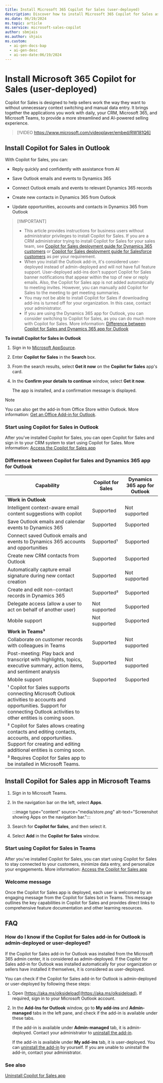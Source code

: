 ```yaml
---
title: Install Microsoft 365 Copilot for Sales (user-deployed)
description: Discover how to install Microsoft 365 Copilot for Sales as a user-deployed app that streamlines and enhances your selling experience.
ms.date: 06/19/2024
ms.topic: article
ms.service: microsoft-sales-copilot
author: sbmjais
ms.author: shjais
ms.custom:
  - ai-gen-docs-bap
  - ai-gen-desc
  - ai-seo-date:06/19/2024
---
```


# Install Microsoft 365 Copilot for Sales (user-deployed)

Copilot for Sales is designed to help sellers work the way they want to without unnecessary context switching and manual data entry. It brings together the applications you work with daily, your CRM, Microsoft 365, and Microsoft Teams, to provide a more streamlined and AI-powered selling experience.


> [!VIDEO https://www.microsoft.com/videoplayer/embed/RW181Q6]

## Install Copilot for Sales in Outlook

With Copilot for Sales, you can:

- Reply quickly and confidently with assistance from AI

- Save Outlook emails and events to Dynamics 365

- Connect Outlook emails and events to relevant Dynamics 365 records

- Create new contacts in Dynamics 365 from Outlook

- Update opportunities, accounts and contacts in Dynamics 365 from Outlook

>
> [!IMPORTANT]
> - This article provides instructions for business users without administrator privileges to install Copilot for Sales. If you are a CRM administrator trying to install Copilot for Sales for your sales team, see [Copilot for Sales deployment guide for Dynamics 365 customers](deploy-viva-sales-d365.md) or [Copilot for Sales deployment guide for Salesforce customers](deploy-viva-sales-sf.md) as per your requirement.
> - When you install the Outlook add-in, it's considered user-deployed instead of admin-deployed and will not have full feature support. User-deployed add-ins don't support Copilot for Sales banner notifications that appear within the top of new or reply emails. Also, the Copilot for Sales app is not added automatically to meeting invites. However, you can manually add Copilot for Sales to the meeting to get meeting summaries.
> - You may not be able to install Copilot for Sales if downloading add-ins is turned off for your organization. In this case, contact your administrator.
> - If you are using the Dynamics 365 app for Outlook, you can consider switching to Copilot for Sales, as you can do much more with Copilot for Sales. More information: [Difference between Copilot for Sales and Dynamics 365 app for Outlook](#difference-between-copilot-for-sales-and-dynamics-365-app-for-outlook)

**To install Copilot for Sales in Outlook**

1. Sign in to [Microsoft AppSource](https://appsource.microsoft.com/home).

1. Enter **Copilot for Sales** in the **Search** box.

1. From the search results, select **Get it now** on the **Copilot for Sales** app's card.

1. In the **Confirm your details to continue** window, select **Get it now**.

    The app is installed, and a confirmation message is displayed.

> [!NOTE]
> You can also get the add-in from Office Store within Outlook. More information: [Get an Office Add-in for Outlook](https://support.microsoft.com/office/get-an-office-add-in-for-outlook-1ee261f9-49bf-4ba6-b3e2-2ba7bcab64c8).

### Start using Copilot for Sales in Outlook

After you've installed Copilot for Sales, you can open Copilot for Sales and sign in to your CRM system to start using Copilot for Sales. More information: [Access the Copilot for Sales app](open-app.md)

### Difference between Copilot for Sales and Dynamics 365 app for Outlook

| Capability | Copilot for Sales | Dynamics 365 app for Outlook |
|------------|---------------|------------------------------|
| **Work in Outlook**        |               |              | 
| Intelligent context-aware email content suggestions with copilot  | Supported    | Not supported          |
| Save Outlook emails and calendar events to Dynamics 365   | Supported     | Supported       |
| Connect saved Outlook emails and events to Dynamics 365 accounts and opportunities  | Supported¹    | Supported      |
| Create new CRM contacts from Outlook   | Supported     | Supported    |
| Automatically capture email signature during new contact creation | Supported     | Not supported                |
| Create and edit non-contact records in Dynamics 365     | Supported²    | Supported      |
| Delegate access (allow a user to act on behalf of another user)    | Not supported | Supported    |
| Mobile support | Not supported | Supported |
| **Work in Teams³**   |               |               |
| Collaborate on customer records with colleagues in Teams    | Supported     | Not supported    |
| Post-meeting: Play back and transcript with highlights, topics, executive summary, action items, and sentiment analysis  | Supported     | Not supported    |
| Mobile support | Supported | Supported |
| ¹ Copilot for Sales supports connecting Microsoft Outlook activities to accounts and opportunities. Support for connecting Outlook activities to other entities is coming soon. | | |
| ² Copilot for Sales allows creating contacts and editing contacts, accounts, and opportunities. Support for creating and editing additional entities is coming soon. | | |
|³ Requires Copilot for Sales app to be installed in Microsoft Teams.  |               |                              |


## Install Copilot for Sales app in Microsoft Teams

1. Sign in to Microsoft Teams.

1. In the navigation bar on the left, select **Apps**.

	:::image type="content" source="media/store.png" alt-text="Screenshot showing Apps on the navigation bar.":::

1.  Search for **Copilot for Sales**, and then select it.

1.  Select **Add** in the **Copilot for Sales** window.

### Start using Copilot for Sales in Teams

After you've installed Copilot for Sales, you can start using Copilot for Sales to stay connected to your customers, minimize data entry, and personalize your engagements. More information: [Access the Copilot for Sales app](open-app.md)

### Welcome message

Once the Copilot for Sales app is deployed, each user is welcomed by an engaging message from the Copilot for Sales bot in Teams. This message outlines the key capabilities in Copilot for Sales and provides direct links to comprehensive feature documentation and other learning resources.

## FAQ

### How do I know if the Copilot for Sales add-in for Outlook is admin-deployed or user-deployed?

If the Copilot for Sales add-in for Outlook was installed from the Microsoft 365 admin center, it is considered as admin-deployed. If the Copilot for Sales add-in for Outlook was installed automatically for your organization or sellers have installed it themselves, it is considered as user-deployed.

You can check if the Copilot for Sales add-in for Outlook is admin-deployed or user-deployed by following these steps:

1. Open [https://aka.ms/olksideload](https://aka.ms/olksideload). If required, sign in to your Microsoft Outlook account.

2. In the **Add-Ins for Outlook** window, go to **My add-ins** and **Admin-managed** tabs in the left pane, and check if the add-in is available under these tabs.

    If the add-in is available under **Admin-managed** tab, it is admin-deployed. Contact your administrator to [uninstall the add-in](disable-viva-sales.md).

    If the add-in is available under **My add-ins** tab, it is user-deployed. You can [uninstall the add-in](disable-viva-sales.md#uninstall-copilot-for-sales-outlook-add-in) by yourself. If you are unable to uninstall the add-in, contact your administrator.

### See also

[Uninstall Copilot for Sales app](disable-viva-sales.md)